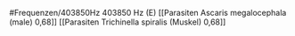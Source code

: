 #Frequenzen/403850Hz
403850 Hz (E)
[[Parasiten Ascaris megalocephala (male) 0,68]]
[[Parasiten Trichinella spiralis (Muskel) 0,68]]